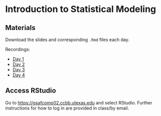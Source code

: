 # Introduction to Statistical Modeling

## Materials
Download the slides and corresponding `.Rmd` files each day.

Recordings:
- [Day 1](https://utexas.zoom.us/rec/share/UEsDPgjg0ChbH9v5kBz4H8FgJ1mSWGq2z2td8Ma44JEbhsSeEEIRom5zNySdi6Mv.8Do3H8fB3Co78cVl?startTime=1748888497000)
- [Day 2](https://utexas.zoom.us/rec/share/1g1YjS1pJ8OAlF97LiU1HH2NIYanGUPVOnkHJNqeh0xlAE5uS3vHCGWSsrOH97N_.qq8eLjliNcLJzqoc)
- [Day 3](https://utexas.zoom.us/rec/share/4U2ksKlB68M4WeUfZcTznM08oO9i_KWQaIN-YLw40t_fTQ_u8dhT_h86ObelPArG.mUVx9pv-sWM1HRbc)
- [Day 4](https://utexas.zoom.us/rec/share/7Lul5obsAqgJHozdtfeeW__NsYdIyRgXvK1C8nPr5jOhUwQFBALd3jNqC1dLqKrk.k-YKvFfintQXNQjN)

## Access RStudio
Go to https://gsafcomp02.ccbb.utexas.edu and select RStudio. Further instructions for how to log in are provided in class/by email.

